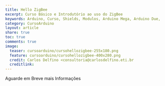 ```yaml
---
title: Hello ZigBee
excerpt: Curso Básico e Introdutório ao uso do ZigBee
keywords: Arduino, Curso, Shields, Modulos, Arduino Mega, Arduino Due, Arduino Uno, ZigBee, 802.15.4, 802.11, WiFi, Wireless
category: CursoArduino
layout: article
share: true
toc: true
comments: true
image:
  teaser: cursoarduino/cursohellozigbee-255x180.png
  feature: cursoarduino/cursohellozigbee-400x280.png
  credit: Carlos Delfino <consultoria@carlosdelfino.eti.br
  creditlink: 
---
```

Aguarde em Breve mais Informações
